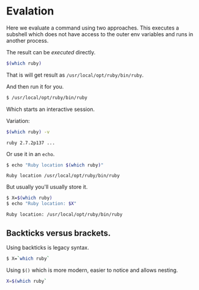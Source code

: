 # Evalation

Here we evaluate a command using two approaches. This executes a subshell which does not have access to the outer env variables and runs in another process.

The result can be _executed_ directly.

```sh
$(which ruby)
```

That is will get result as `/usr/local/opt/ruby/bin/ruby`.

And then run it for you.

```sh
$ /usr/local/opt/ruby/bin/ruby
```

Which starts an interactive session.

Variation:

```sh
$(which ruby) -v
```
```
ruby 2.7.2p137 ...
```

Or use it in an `echo`.

```sh
$ echo "Ruby location $(which ruby)"
```
```
Ruby location /usr/local/opt/ruby/bin/ruby
```

But usually you'll usually store it.

```sh
$ X=$(which ruby)
$ echo "Ruby location: $X"
```
```
Ruby location: /usr/local/opt/ruby/bin/ruby
```


## Backticks versus brackets.

Using backticks is legacy syntax.

```sh
$ X=`which ruby`
```

Using `$()` which is more modern, easier to notice and allows nesting.

```sh
X=$(which ruby`
```
